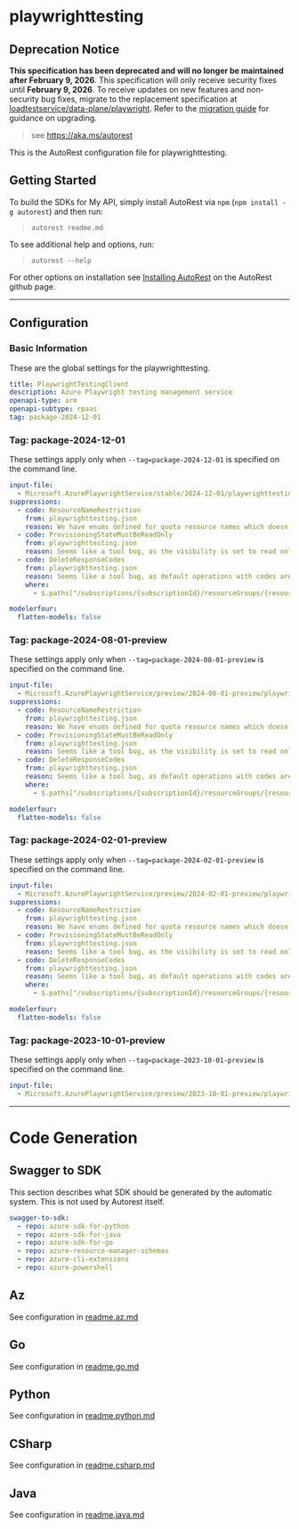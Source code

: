 # playwrighttesting

## Deprecation Notice

**This specification has been deprecated and will no longer be maintained after February 9, 2026**. This specification will only receive security fixes until **February 9, 2026**. To receive updates on new features and non-security bug fixes, migrate to the replacement specification at [loadtestservice/data-plane/playwright](https://github.com/Azure/azure-rest-api-specs/tree/main/specification/loadtestservice/data-plane/playwright). Refer to the [migration guide](https://aka.ms/mpt/migration-guidance) for guidance on upgrading.

> see https://aka.ms/autorest

This is the AutoRest configuration file for playwrighttesting.

## Getting Started

To build the SDKs for My API, simply install AutoRest via `npm` (`npm install -g autorest`) and then run:

> `autorest readme.md`

To see additional help and options, run:

> `autorest --help`

For other options on installation see [Installing AutoRest](https://aka.ms/autorest/install) on the AutoRest github page.

---

## Configuration

### Basic Information

These are the global settings for the playwrighttesting.

```yaml
title: PlaywrightTestingClient
description: Azure Playwright testing management service
openapi-type: arm
openapi-subtype: rpaas
tag: package-2024-12-01
```

### Tag: package-2024-12-01

These settings apply only when `--tag=package-2024-12-01` is specified on the command line.

```yaml $(tag) == 'package-2024-12-01'
input-file:
  - Microsoft.AzurePlaywrightService/stable/2024-12-01/playwrighttesting.json
suppressions:
  - code: ResourceNameRestriction
    from: playwrighttesting.json
    reason: We have enums defined for quota resource names which doesn't support string pattern validation.
  - code: ProvisioningStateMustBeReadOnly
    from: playwrighttesting.json
    reason: Seems like a tool bug, as the visibility is set to read only in the TypeSpec already.
  - code: DeleteResponseCodes
    from: playwrighttesting.json
    reason: Seems like a tool bug, as default operations with codes are generated from the TrackedResourceOperations in the TypeSpec.
    where:
      - $.paths["/subscriptions/{subscriptionId}/resourceGroups/{resourceGroupName}/providers/Microsoft.AzurePlaywrightService/accounts/{accountName}"].delete
```

``` yaml
modelerfour:
  flatten-models: false
```

### Tag: package-2024-08-01-preview

These settings apply only when `--tag=package-2024-08-01-preview` is specified on the command line.

```yaml $(tag) == 'package-2024-08-01-preview'
input-file:
  - Microsoft.AzurePlaywrightService/preview/2024-08-01-preview/playwrighttesting.json
suppressions:
  - code: ResourceNameRestriction
    from: playwrighttesting.json
    reason: We have enums defined for quota resource names which doesn't support string pattern validation.
  - code: ProvisioningStateMustBeReadOnly
    from: playwrighttesting.json
    reason: Seems like a tool bug, as the visibility is set to read only in the TypeSpec already.
  - code: DeleteResponseCodes
    from: playwrighttesting.json
    reason: Seems like a tool bug, as default operations with codes are generated from the TrackedResourceOperations in the TypeSpec.
    where:
      - $.paths["/subscriptions/{subscriptionId}/resourceGroups/{resourceGroupName}/providers/Microsoft.AzurePlaywrightService/accounts/{accountName}"].delete
```

``` yaml
modelerfour:
  flatten-models: false
```

### Tag: package-2024-02-01-preview

These settings apply only when `--tag=package-2024-02-01-preview` is specified on the command line.

```yaml $(tag) == 'package-2024-02-01-preview'
input-file:
  - Microsoft.AzurePlaywrightService/preview/2024-02-01-preview/playwrighttesting.json
suppressions:
  - code: ResourceNameRestriction
    from: playwrighttesting.json
    reason: We have enums defined for quota resource names which doesn't support string pattern validation.
  - code: ProvisioningStateMustBeReadOnly
    from: playwrighttesting.json
    reason: Seems like a tool bug, as the visibility is set to read only in the TypeSpec already.
  - code: DeleteResponseCodes
    from: playwrighttesting.json
    reason: Seems like a tool bug, as default operations with codes are generated from the TrackedResourceOperations in the TypeSpec.
    where:
      - $.paths["/subscriptions/{subscriptionId}/resourceGroups/{resourceGroupName}/providers/Microsoft.AzurePlaywrightService/accounts/{accountName}"].delete
```

``` yaml
modelerfour:
  flatten-models: false
```

### Tag: package-2023-10-01-preview

These settings apply only when `--tag=package-2023-10-01-preview` is specified on the command line.

```yaml $(tag) == 'package-2023-10-01-preview'
input-file:
  - Microsoft.AzurePlaywrightService/preview/2023-10-01-preview/playwrighttesting.json
```

---

# Code Generation

## Swagger to SDK

This section describes what SDK should be generated by the automatic system.
This is not used by Autorest itself.

```yaml $(swagger-to-sdk)
swagger-to-sdk:
  - repo: azure-sdk-for-python
  - repo: azure-sdk-for-java
  - repo: azure-sdk-for-go
  - repo: azure-resource-manager-schemas
  - repo: azure-cli-extensions
  - repo: azure-powershell
```
## Az

See configuration in [readme.az.md](./readme.az.md)

## Go

See configuration in [readme.go.md](./readme.go.md)

## Python

See configuration in [readme.python.md](./readme.python.md)

## CSharp

See configuration in [readme.csharp.md](./readme.csharp.md)

## Java

See configuration in [readme.java.md](./readme.java.md)
